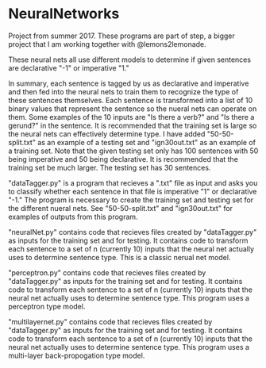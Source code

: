 # NeuralNetworks
Project from summer 2017. These programs are part of step, a bigger project that I am working together with @lemons2lemonade.

These neural nets all use different models to determine if given sentences are declarative "-1" or imperative "1."

In summary, each sentence is tagged by us as declarative and imperative and then fed into the neural nets to train them to recognize the type of these sentences themselves. Each sentence is transformed into a list of 10 binary values that represent the sentence so the nueral nets can operate on them. Some examples of the 10 inputs are "Is there a verb?" and "Is there a gerund?" in the sentence. It is recommended that the training set is large so the neural nets can effectively determine type. I have added "50-50-split.txt" as an example of a testing set and "ign30out.txt" as an example of a training set. Note that the given testing set only has 100 sentences with 50 being imperative and 50 being declarative. It is recommended that the training set be much larger. The testing set has 30 sentences.


"dataTagger.py" is a program that recieves a ".txt" file as input and asks you to classify whether each sentence in that file is imperative "1" or declarative "-1." The program is necessary to create the training set and testing set for the different nueral nets. See "50-50-split.txt" and "ign30out.txt" for examples of outputs from this program.

"neuralNet.py" contains code that recieves files created by "dataTagger.py" as inputs for the training set and for testing. It contains code to transform each sentence to a set of n (currently 10) inputs that the neural net actually uses to determine sentence type. This is a classic nerual net model.

"perceptron.py" contains code that recieves files created by "dataTagger.py" as inputs for the training set and for testing. It contains code to transform each sentence to a set of n (currently 10) inputs that the neural net actually uses to determine sentence type. This program uses a perceptron type model.

"multilayernet.py" contains code that recieves files created by "dataTagger.py" as inputs for the training set and for testing. It contains code to transform each sentence to a set of n (currently 10) inputs that the neural net actually uses to determine sentence type. This program uses a multi-layer back-propogation type model.

